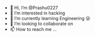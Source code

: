 - 👋 Hi, I’m @Prashu0227
- 👀 I’m interested in hacking
- 🌱 I’m currently learning Engineering 😜
- 💞️ I’m looking to collaborate on 
- 📫 How to reach me ...

<!---
Prashu0227/Prashu0227 is a ✨ special ✨ repository because its `README.md` (this file) appears on your GitHub profile.
You can click the Preview link to take a look at your changes.
--->
